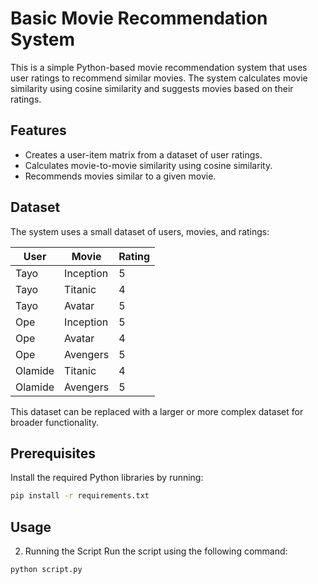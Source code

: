 # Basic Movie Recommendation System

This is a simple Python-based movie recommendation system that uses user ratings to recommend similar movies. The system calculates movie similarity using cosine similarity and suggests movies based on their ratings.

## Features

- Creates a user-item matrix from a dataset of user ratings.
- Calculates movie-to-movie similarity using cosine similarity.
- Recommends movies similar to a given movie.

## Dataset

The system uses a small dataset of users, movies, and ratings:

|    User   |    Movie    |  Rating  |
|-----------|-------------|----------|
|    Tayo   |  Inception  |    5     |
|    Tayo   |   Titanic   |    4     |
|    Tayo   |    Avatar   |    5     |
|    Ope    |  Inception  |    5     |
|    Ope    |    Avatar   |    4     |
|    Ope    |   Avengers  |    5     |
|  Olamide  |   Titanic   |    4     |
|  Olamide  |   Avengers  |    5     |

This dataset can be replaced with a larger or more complex dataset for broader functionality.

## Prerequisites

Install the required Python libraries by running:

```bash
pip install -r requirements.txt
```

## Usage

2. Running the Script
Run the script using the following command:

```bash
python script.py
```

